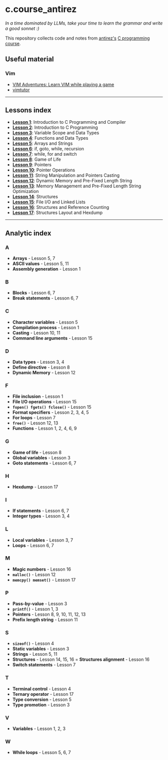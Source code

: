 # c.course_antirez
*In a time dominated by LLMs, take your time to learn the grammar and write a good sonnet :)*
 
This repository collects code and notes from [antirez's](https://github.com/antirez) [C programming course](https://www.youtube.com/playlist?list=PLrEMgOSrS_3cFJpM2gdw8EGFyRBZOyAKY).
 
## Useful material
### Vim
- [VIM Adventures: Learn VIM while playing a game](https://vim-adventures.com/)
- [vimtutor](https://vimschool.netlify.app/introduction/vimtutor/)

---

## Lessons index
- **[Lesson 1](lessons/01)**: Introduction to C Programming and Compiler
- **[Lesson 2](lessons/02)**: Introduction to C Programming
- **[Lesson 3](lessons/03)**: Variable Scope and Data Types
- **[Lesson 4](lessons/04)**: Functions and Data Types
- **[Lesson 5](lessons/05)**: Arrays and Strings
- **[Lesson 6](lessons/06)**: if, goto, while, recursion
- **[Lesson 7](lessons/07)**: while, for and switch
- **[Lesson 8](lessons/08)**: Game of Life
- **[Lesson 9](lessons/09)**: Pointers
- **[Lesson 10](lessons/10)**: Pointer Operations
- **[Lesson 11](lessons/11)**: String Manipulation and Pointers Casting
- **[Lesson 12](lessons/12)**: Dynamic Memory and Pre-Fixed Length String
- **[Lesson 13](lessons/13)**: Memory Management and Pre-Fixed Length String Optimization
- **[Lesson 14](lessons/14)**: Structures
- **[Lesson 15](lessons/15)**: File I/O and Linked Lists
- **[Lesson 16](lessons/16)**: Structures and Reference Counting
- **[Lesson 17](lessons/17)**: Structures Layout and Hexdump

---
## Analytic index
### A
- **Arrays** - Lesson 5, 7
- **ASCII values** - Lesson 5, 11
- **Assembly generation** - Lesson 1

### B
- **Blocks** - Lesson 6, 7
- **Break statements** - Lesson 6, 7

### C
- **Character variables** - Lesson 5
- **Compilation process** - Lesson 1
- **Casting** - Lesson 10, 11
- **Command line arguments** - Lesson 15

### D
- **Data types** - Lesson 3, 4
- **Define directive** - Lesson 8
- **Dynamic Memory** - Lesson 12

### F
- **File inclusion** - Lesson 1
- **File I/O operations** - Lesson 15
- **`fopen() fgets() fclose()`** - Lesson 15
- **Format specifiers** - Lesson 2, 3, 4, 5
- **For loops** - Lesson 7
- **`free()`** - Lesson 12, 13
- **Functions** - Lesson 1, 2, 4, 6, 9

### G
- **Game of life** - Lesson 8
- **Global variables** - Lesson 3
- **Goto statements** - Lesson 6, 7

### H
- **Hexdump** - Lesson 17

### I
- **If statements** - Lesson 6, 7
- **Integer types** - Lesson 3, 4

### L
- **Local variables** - Lesson 3, 7
- **Loops** - Lesson 6, 7

### M 
- **Magic numbers** - Lesson 16
- **`malloc()`** - Lesson 12
- **`memcpy() memset()`** - Lesson 17

### P
- **Pass-by-value** - Lesson 3
- **`printf()`** - Lesson 1, 3
- **Pointers** - Lesson 8, 9, 10, 11, 12, 13
- **Prefix length string** - Lesson 11

### S
- **`sizeof()`** - Lesson 4
- **Static variables** - Lesson 3
- **Strings** - Lesson 5, 11
- **Structures** - Lesson 14, 15, 16
= **Structures alignment** - Lesson 16
- **Switch statements** - Lesson 7

### T
- **Terminal control** - Lesson 4
- **Ternary operator** - Lesson 17
- **Type conversion** - Lesson 5
- **Type promotion** - Lesson 3

### V
- **Variables** - Lesson 1, 2, 3

### W
- **While loops** - Lesson 5, 6, 7
